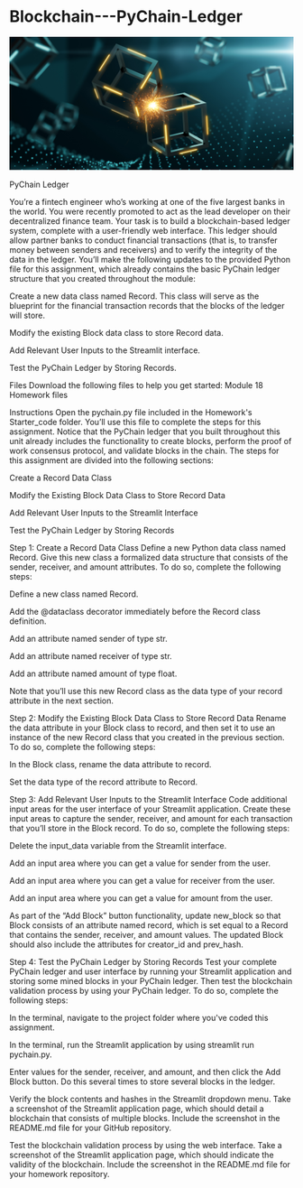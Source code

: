 # Blockchain---PyChain-Ledger

![](Images/application-image.png)

PyChain Ledger

You’re a fintech engineer who’s working at one of the five largest banks in the world. You were recently promoted to act as the lead developer on their decentralized finance team. Your task is to build a blockchain-based ledger system, complete with a user-friendly web interface. This ledger should allow partner banks to conduct financial transactions (that is, to transfer money between senders and receivers) and to verify the integrity of the data in the ledger.
You’ll make the following updates to the provided Python file for this assignment, which already contains the basic PyChain ledger structure that you created throughout the module:


Create a new data class named Record. This class will serve as the blueprint for the financial transaction records that the blocks of the ledger will store.


Modify the existing Block data class to store Record data.


Add Relevant User Inputs to the Streamlit interface.


Test the PyChain Ledger by Storing Records.




Files
Download the following files to help you get started:
Module 18 Homework files


Instructions
Open the pychain.py file included in the Homework's Starter_code folder. You’ll use this file to complete the steps for this assignment. Notice that the PyChain ledger that you built throughout this unit already includes the functionality to create blocks, perform the proof of work consensus protocol, and validate blocks in the chain.
The steps for this assignment are divided into the following sections:


Create a Record Data Class


Modify the Existing Block Data Class to Store Record Data


Add Relevant User Inputs to the Streamlit Interface


Test the PyChain Ledger by Storing Records



Step 1: Create a Record Data Class
Define a new Python data class named Record. Give this new class a formalized data structure that consists of the sender, receiver, and amount attributes. To do so, complete the following steps:


Define a new class named Record.


Add the @dataclass decorator immediately before the Record class definition.


Add an attribute named sender of type str.


Add an attribute named receiver of type str.


Add an attribute named amount of type float.


Note that you’ll use this new Record class as the data type of your record attribute in the next section.

Step 2: Modify the Existing Block Data Class to Store Record Data
Rename the data attribute in your Block class to record, and then set it to use an instance of the new Record class that you created in the previous section. To do so, complete the following steps:


In the Block class, rename the data attribute to record.


Set the data type of the record attribute to Record.



Step 3: Add Relevant User Inputs to the Streamlit Interface
Code additional input areas for the user interface of your Streamlit application. Create these input areas to capture the sender, receiver, and amount for each transaction that you’ll store in the Block record. To do so, complete the following steps:


Delete the input_data variable from the Streamlit interface.


Add an input area where you can get a value for sender from the user.


Add an input area where you can get a value for receiver from the user.


Add an input area where you can get a value for amount from the user.


As part of the “Add Block” button functionality, update new_block so that Block consists of an attribute named record, which is set equal to a Record that contains the sender, receiver, and amount values. The updated Block should also include the attributes for creator_id and prev_hash.



Step 4: Test the PyChain Ledger by Storing Records
Test your complete PyChain ledger and user interface by running your Streamlit application and storing some mined blocks in your PyChain ledger. Then test the blockchain validation process by using your PyChain ledger. To do so, complete the following steps:


In the terminal, navigate to the project folder where you've coded this assignment.


In the terminal, run the Streamlit application by using streamlit run pychain.py.


Enter values for the sender, receiver, and amount, and then click the Add Block button. Do this several times to store several blocks in the ledger.


Verify the block contents and hashes in the Streamlit dropdown menu. Take a screenshot of the Streamlit application page, which should detail a blockchain that consists of multiple blocks. Include the screenshot in the README.md file for your GitHub repository.


Test the blockchain validation process by using the web interface. Take a screenshot of the Streamlit application page, which should indicate the validity of the blockchain. Include the screenshot in the README.md file for your homework repository.
